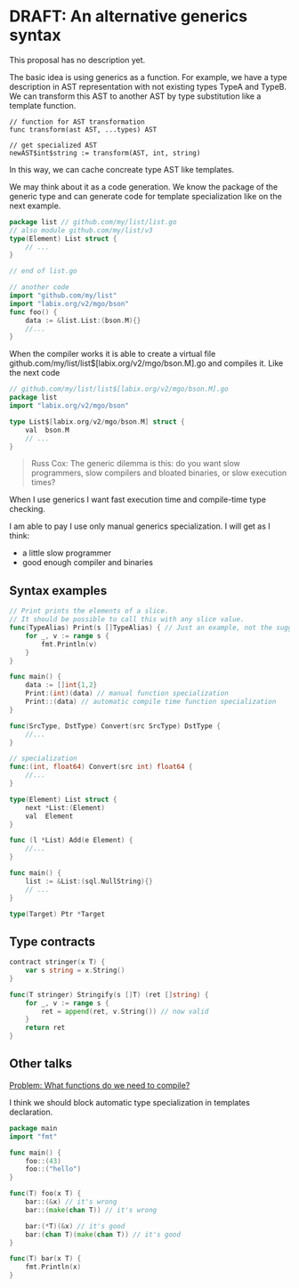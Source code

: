 # DRAFT: An alternative generics syntax

This proposal has no description yet. 

The basic idea is using generics as a function. For example, we have a type description in AST representation with not existing types TypeA and TypeB. We can transform this AST to another AST by type substitution like a template function.

```
// function for AST transformation
func transform(ast AST, ...types) AST

// get specialized AST
newAST$int$string := transform(AST, int, string)
```

In this way, we can cache concreate type AST like templates.

We may think about it as a code generation. We know the package of the generic type and can generate code for template specialization like on the next example. 

```go
package list // github.com/my/list/list.go
// also module github.com/my/list/v3
type(Element) List struct {
	// ...
}

// end of list.go

// another code
import "github.com/my/list"
import "labix.org/v2/mgo/bson"
func foo() {
	data := &list.List:(bson.M){}
	//...
}
```

When the compiler works it is able to create a virtual file github.com/my/list/list$[labix.org/v2/mgo/bson.M].go and compiles it. Like the next code

```go
// github.com/my/list/list$[labix.org/v2/mgo/bson.M].go
package list 
import "labix.org/v2/mgo/bson"

type List$[labix.org/v2/mgo/bson.M] struct {
	val  bson.M
	// ...
}

```

> Russ Cox: The generic dilemma is this: do you want slow programmers, slow compilers and bloated binaries, or slow execution times?

When I use generics I want fast execution time and compile-time type checking. 

I am able to pay I use only manual generics specialization. I will get as I think:
* a little slow programmer
* good enough compiler and binaries


## Syntax examples

```go
// Print prints the elements of a slice.
// It should be possible to call this with any slice value.
func(TypeAlias) Print(s []TypeAlias) { // Just an example, not the suggested syntax.
	for _, v := range s {
		fmt.Println(v)
	}
}

func main() {
    data := []int{1,2}
    Print:(int)(data) // manual function specialization
    Print::(data) // automatic compile time function specialization
}

```

```go
func(SrcType, DstType) Convert(src SrcType) DstType {
    //...
}

// specialization
func:(int, float64) Convert(src int) float64 {
    //...
}
```

```go
type(Element) List struct {
	next *List:(Element)
	val  Element
}

func (l *List) Add(e Element) {
    //...
}

func main() {
    list := &List:(sql.NullString){}
    // ...
}
```

```go
type(Target) Ptr *Target
```


## Type contracts

```go
contract stringer(x T) {
	var s string = x.String()
}

func(T stringer) Stringify(s []T) (ret []string) {
	for _, v := range s {
		ret = append(ret, v.String()) // now valid
	}
	return ret
}
```

## Other talks

[Problem: What functions do we need to compile?](https://gist.github.com/rogpeppe/9fa9a267472fb80e9ddc4a940aa26e14)

I think we should block automatic type specialization in templates declaration.

```go
package main
import "fmt"

func main() {
	foo::(43)
	foo::("hello")
}

func(T) foo(x T) {
	bar::(&x) // it's wrong
	bar::(make(chan T)) // it's wrong

	bar:(*T)(&x) // it's good
	bar:(chan T)(make(chan T)) // it's good
}

func(T) bar(x T) {
	fmt.Println(x)
}
```